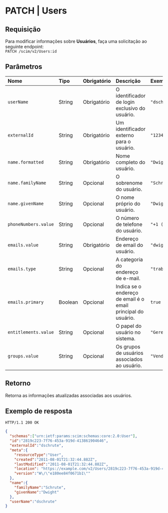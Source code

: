 # PATCH | Users

## **Requisição**

Para modificar informações sobre **Usuários**, faça uma solicitação ao seguinte endpoint:  
`PATCH /scim/v2/Users:id`

## **Parâmetros**

| Nome | Tipo | Obrigatório | Descrição | Exemplo |
| :---- | :---- | :---- | :---- | :---- |
| `userName` | String | Obrigatório | O identificador de login exclusivo do usuário. | `"dschrute"` |
| `externalId` | String | Obrigatório | Um identificador externo para o usuário. | `"12345"` |
| `name.formatted` | String | Obrigatório | Nome completo do usuário. | `"Dwight Schrute"` |
| `name.familyName` | String | Opcional | O sobrenome do usuário. | `"Schrute"` |
| `name.givenName` | String | Opcional | O nome próprio do usuário. | `"Dwight"` |
| `phoneNumbers.value` | String | Opcional | O número de telefone do usuário. | `"+1 (555) 123-4567"` |
| `emails.value` | String | Obrigatório | Endereço de email do usuário. | `"dwight.schrute@theoffice.com"` |
| `emails.type` | String | Opcional | A categoria do endereço de e-mail. | `"trabalho"` |
| `emails.primary` | Boolean | Opcional | Indica se o endereço de email é o email principal do usuário. | `true` |
| `entitlements.value` | String | Opcional | O papel do usuário no sistema. | `"Gerente Regional Assistente"` |
| `groups.value` | String | Opcional | Os grupos de usuários associados ao usuário. | `"Vendas"` |

## **Retorno**

Retorna as informações atualizadas associadas aos usuários.

## **Exemplo de resposta**

`HTTP/1.1 200 OK`

```json
{
  "schemas":["urn:ietf:params:scim:schemas:core:2.0:User"],
  "id":"2819c223-7f76-453a-919d-413861904646",
  "externalId":"dschrute",
  "meta":{
    "resourceType":"User",
    "created":"2011-08-01T21:32:44.882Z",
    "lastModified":"2011-08-01T21:32:44.882Z",
    "location": "https://example.com/v2/Users/2819c223-7f76-453a-919d-413861904646",
    "version":"W\/\"e180ee84f0671b1\""
  },
  "name":{
    "familyName":"Schrute",
    "givenName":"Dwight"
  },
  "userName":"dschrute"
}
```